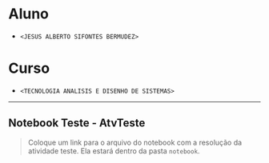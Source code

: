 # Aluno
* `<JESUS ALBERTO SIFONTES BERMUDEZ>` 

# Curso
* `<TECNOLOGIA ANALISIS E DISENHO DE SISTEMAS>`

<hr>

## Notebook Teste - AtvTeste

> Coloque um link para o arquivo do notebook com a resolução da atividade teste. Ela estará dentro da pasta `notebook`.
